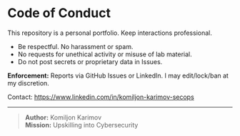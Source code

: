 # Code of Conduct

This repository is a personal portfolio. Keep interactions professional.

- Be respectful. No harassment or spam.
- No requests for unethical activity or misuse of lab material.
- Do not post secrets or proprietary data in Issues.

**Enforcement:** Reports via GitHub Issues or LinkedIn. I may edit/lock/ban at my discretion.

Contact: https://www.linkedin.com/in/komiljon-karimov-secops

---

> **Author:** Komiljon Karimov  
> **Mission:** Upskilling into Cybersecurity
